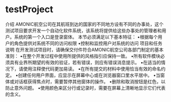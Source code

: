 # testProject
介绍
AMONIC航空公司在其航班到达的国家的不同地方设有不同的办事处，这个测试项目要求开发一个自动化软件系统，该系统将提供给这些办事处的管理者和用户。系统的第一个入口是登录窗体。
本节必须满足以下基本特征：
•根据每个用户的角色提供对系统不同的访问权限
•控制和监控用户对系统的访问
项目和任务说明
在开发测试项目时，请确保交付件符合AMONIC航空公司各部门制定的基本准则：
•在整个开发过程中使用所提供的风格指引应保持一致。
•所有软件模块必须具有业界所期望的有效的验证，若有错误，则应有错误消息提示。
•在适当的情况下，请使用注释使代码更加易读。
•在所有提交的材料中使用恰当有效的命名约定。
•创建任何用户界面，应显示在屏幕中心或在浏览器窗口里水平居中。
•当窗体或对话框获得焦点时，需要暂停其他窗体的操作。
•删除和取消按钮是红色，以防止意外问题。
•使用颜色来区分行或记录时，需要在屏幕上清晰地显示它们代表的含义。
